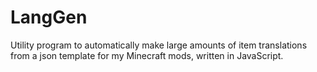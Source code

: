 # LangGen
Utility program to automatically make large amounts of item translations from a json template for my Minecraft mods, written in JavaScript.
